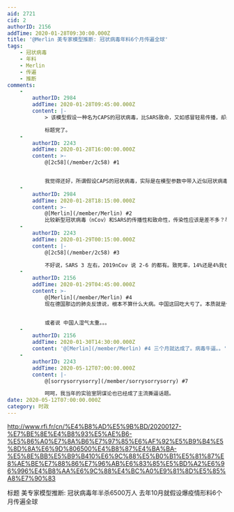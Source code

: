 ```yaml
---
aid: 2721
cid: 2
authorID: 2156
addTime: 2020-01-28T09:30:00.000Z
title: '@Merlin 美专家模型推断: 冠状病毒年料6个月传遍全球'
tags:
    - 冠状病毒
    - 年料
    - Merlin
    - 传遍
    - 推断
comments:
    -
        authorID: 2984
        addTime: 2020-01-28T09:45:00.000Z
        content: |-
            > 该模型假设一种名为CAPS的冠状病毒，比SARS致命，又如感冒轻易传播，却未开发出疫苗，能迅速传播促成全球大流行。

            标题党了。
    -
        authorID: 2243
        addTime: 2020-01-28T16:00:00.000Z
        content: >-
            @[2c58](/member/2c58) #1


            我觉得还好，所谓假设CAPS的冠状病毒，实际是在模型参数中带入近似冠状病毒的参数，例如传播和致病性。然后模拟传播趋势~当然不看原文无法判断假设和条件是否合理。
    -
        authorID: 2984
        addTime: 2020-01-28T18:15:00.000Z
        content: >-
            @[Merlin](/member/Merlin) #2
            比较新型冠状病毒（nCov）和SARS的传播性和致命性，传染性应该是差不多？尽管nCov的潜伏期更长，但是现在估计出来的两者的R0却差不多，预示单位时间内nCov的传染性更弱。致死比例是SARS现在看是更高一些。
    -
        authorID: 2243
        addTime: 2020-01-29T00:15:00.000Z
        content: |-
            @[2c58](/member/2c58) #3

            不好说，SARS 3 左右，2019nCov 说 2-6 的都有。致死率，14%还是4%我也暂且蒙在鼓里~
    -
        authorID: 2156
        addTime: 2020-01-29T04:45:00.000Z
        content: >-
            @[Merlin](/member/Merlin) #4
            现在德国那边的肺炎反馈说，根本不算什么大病。中国这回吃大亏了。本质就是个超级流感或者超级肺炎，但中国人体质太差，根本扛不住。


            或者说 中国人湿气太重。。。
    -
        authorID: 2156
        addTime: 2020-01-30T14:30:00.000Z
        content: '@[Merlin](/member/Merlin) #4 三个月就达成了。病毒牛逼。。'
    -
        authorID: 2243
        addTime: 2020-05-12T07:00:00.000Z
        content: |-
            @[sorrysorrysorry](/member/sorrysorrysorry) #7

            呵呵，我当年的实验室阴谋论也已经成了主流撕逼话题。
date: 2020-05-12T07:00:00.000Z
category: 时政
---
```


http://www.rfi.fr/cn/%E4%B8%AD%E5%9B%BD/20200127-%E7%BE%8E%E4%B8%93%E5%AE%B6-%E5%86%A0%E7%8A%B6%E7%97%85%E6%AF%92%E5%B9%B4%E5%8D%8A%E6%9D%806500%E4%B8%87%E4%BA%BA-%E5%8E%BB%E5%B9%B410%E6%9C%88%E5%B0%B1%E5%81%87%E8%AE%BE%E7%88%86%E7%96%AB%E6%83%85%E5%BD%A2%E6%96%996%E4%B8%AA%E6%9C%88%E4%BC%A0%E9%81%8D%E5%85%A8%E7%90%83

标题 美专家模型推断: 冠状病毒年半杀6500万人 去年10月就假设爆疫情形料6个月传遍全球
